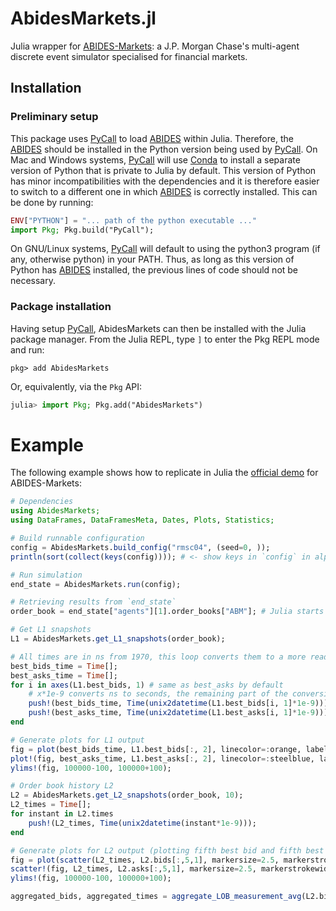 # AbidesMarkets.jl
Julia wrapper for [ABIDES-Markets](https://github.com/jpmorganchase/abides-jpmc-public): a J.P. Morgan Chase's multi-agent discrete event simulator specialised for financial markets.

## Installation

### Preliminary setup 
This package uses [PyCall](https://github.com/JuliaPy/PyCall.jl) to load [ABIDES](https://github.com/jpmorganchase/abides-jpmc-public) within Julia. Therefore, the [ABIDES](https://github.com/jpmorganchase/abides-jpmc-public) should be installed in the Python version being used by [PyCall](https://github.com/JuliaPy/PyCall.jl). On Mac and Windows systems, [PyCall](https://github.com/JuliaPy/PyCall.jl) will use [Conda](https://github.com/JuliaPy/Conda.jl) to install a separate version of Python that is private to Julia by default. This version of Python has minor incompatibilities with the dependencies and it is therefore easier to switch to a different one in which [ABIDES](https://github.com/jpmorganchase/abides-jpmc-public) is correctly installed. This can be done by running:
```julia
ENV["PYTHON"] = "... path of the python executable ..."
import Pkg; Pkg.build("PyCall");
```

On GNU/Linux systems, [PyCall](https://github.com/JuliaPy/PyCall.jl) will default to using the python3 program (if any, otherwise python) in your PATH. Thus, as long as this version of Python has [ABIDES](https://github.com/jpmorganchase/abides-jpmc-public) installed, the previous lines of code should not be necessary.

### Package installation
Having setup [PyCall](https://github.com/JuliaPy/PyCall.jl), AbidesMarkets can then be installed with the Julia package manager.
From the Julia REPL, type `]` to enter the Pkg REPL mode and run:

```
pkg> add AbidesMarkets
```

Or, equivalently, via the `Pkg` API:

```julia
julia> import Pkg; Pkg.add("AbidesMarkets")
```

# Example

The following example shows how to replicate in Julia the [official demo](https://github.com/jpmorganchase/abides-jpmc-public/blob/main/notebooks/demo_ABIDES-Markets.ipynb) for ABIDES-Markets: 
```julia
# Dependencies
using AbidesMarkets;
using DataFrames, DataFramesMeta, Dates, Plots, Statistics;

# Build runnable configuration
config = AbidesMarkets.build_config("rmsc04", (seed=0, ));
println(sort(collect(keys(config)))); # <- show keys in `config` in alphabetical order

# Run simulation
end_state = AbidesMarkets.run(config);

# Retrieving results from `end_state`
order_book = end_state["agents"][1].order_books["ABM"]; # Julia starts indexing from 1, not 0

# Get L1 snapshots
L1 = AbidesMarkets.get_L1_snapshots(order_book);

# All times are in ns from 1970, this loop converts them to a more readable format
best_bids_time = Time[];
best_asks_time = Time[];
for i in axes(L1.best_bids, 1) # same as best_asks by default
    # x*1e-9 converts ns to seconds, the remaining part of the conversion is performed with the Dates library functions
    push!(best_bids_time, Time(unix2datetime(L1.best_bids[i, 1]*1e-9)));
    push!(best_asks_time, Time(unix2datetime(L1.best_asks[i, 1]*1e-9)));
end

# Generate plots for L1 output
fig = plot(best_bids_time, L1.best_bids[:, 2], linecolor=:orange, label=nothing);
plot!(fig, best_asks_time, L1.best_asks[:, 2], linecolor=:steelblue, label=nothing);
ylims!(fig, 100000-100, 100000+100);

# Order book history L2
L2 = AbidesMarkets.get_L2_snapshots(order_book, 10);
L2_times = Time[];
for instant in L2.times
    push!(L2_times, Time(unix2datetime(instant*1e-9)));
end

# Generate plots for L2 output (plotting fifth best bid and fifth best ask)
fig = plot(scatter(L2_times, L2.bids[:,5,1], markersize=2.5, markerstrokewidth=0, markercolor=:orange, label=nothing));
scatter!(fig, L2_times, L2.asks[:,5,1], markersize=2.5, markerstrokewidth=0, markercolor=:steelblue, label=nothing);
ylims!(fig, 100000-100, 100000+100);

aggregated_bids, aggregated_times = aggregate_LOB_measurement_avg(L2.bids[:,1,1], L2_times, Minute(1))
```